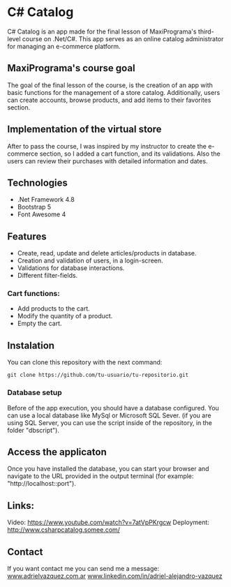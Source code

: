 # C# Catalog

C# Catalog is an app made for the final lesson of MaxiPrograma's third-level course on .Net/C#. This app serves as an online catalog administrator for managing an e-commerce platform.

## MaxiPrograma's course goal
The goal of the final lesson of the course, is the creation of an app with basic functions for the management of a store catalog. Additionally, users can create accounts, browse products, and add items to their favorites section.

## Implementation of the virtual store
After to pass the course, I was inspired by my instructor  to create the e-commerce section, so I added a cart function, and its validations. Also the users can review their purchases with detailed information and dates.

## Technologies

* .Net Framework 4.8
* Bootstrap 5
* Font Awesome 4

## Features

* Create, read, update and delete articles/products in database.
* Creation and validation of users, in a login-screen.
* Validations for database interactions.
* Different filter-fields.

### Cart functions:
* Add products to the cart.
* Modify the quantity of a product.
* Empty the cart.

## Instalation
You can clone this repository with the next command:
```
git clone https://github.com/tu-usuario/tu-repositorio.git
```
### Database setup
Before of the app execution, you should have a database configured. You can use a local database like MySql or Microsoft SQL Sever.
(if you are using SQL Server, you can use the script inside of the repository, in the folder "dbscript").

## Access the applicaton
Once you have installed the database, you can start your browser and navigate to the URL provided in the output terminal (for example: "http://localhost::port").

## Links:
Video:
https://www.youtube.com/watch?v=7atVpPKrgcw
Deployment:
http://www.csharpcatalog.somee.com/

## Contact
If you want contact me you can send me a message:
www.adrielvazquez.com.ar
www.linkedin.com/in/adriel-alejandro-vazquez
